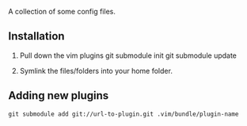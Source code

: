 A collection of some config files.

Installation
------------
1. Pull down the vim plugins
	git submodule init
	git submodule update

2. Symlink the files/folders into your home folder.

Adding new plugins
------------------
	git submodule add git://url-to-plugin.git .vim/bundle/plugin-name
